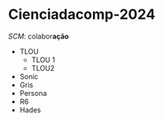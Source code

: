 # Cienciadacomp-2024

*SCM*: colabor**ação**

- TLOU
  - TLOU 1
  - TLOU2
- Sonic
- Gris
- Persona
- R6
- Hades